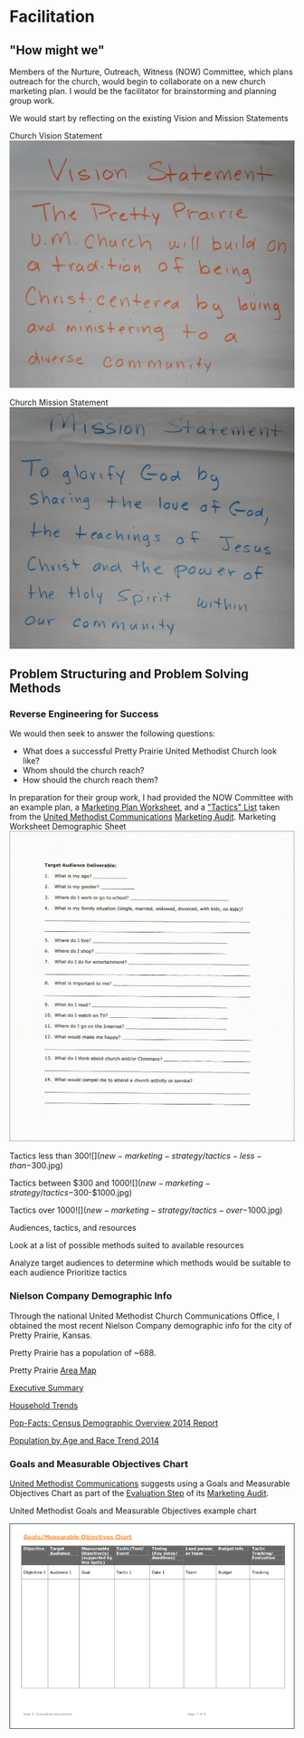 # Facilitation

## "How might we"

Members of the Nurture, Outreach, Witness (NOW) Committee, which plans outreach for the church, would begin to collaborate on a new church marketing plan. I would be the facilitator for brainstorming and planning group work. 

We would start by reflecting on the existing Vision and Mission Statements

Church Vision Statement
![](new-marketing-strategy/vision-statement.jpg)

Church Mission Statement
![](new-marketing-strategy/mission-statement.jpg)

## Problem Structuring and Problem Solving Methods

### Reverse Engineering for Success
We would then seek to answer the following questions:

* What does a successful Pretty Prairie United Methodist Church look like?
* Whom should the church reach?
* How should the church reach them?

In preparation for their group work, I had provided the NOW Committee with an example plan, a [Marketing Plan Worksheet](http://s3.amazonaws.com/Website_Properties_UGC/market-your-church/documents/UMCOM_YOUR_MARKETING_PLAN_WORKSHEET.PDF), and a ["Tactics" List](http://s3.amazonaws.com/Website_Properties_UGC/market-your-church/documents/STEP_4_IMPLEMENTATION_HOMEWORK.PDF) taken from the [United Methodist Communications](http://www.umcom.org) [Marketing Audit](http://www.umcom.org/learn/market-your-church-getting-started). 
Marketing Worksheet Demographic Sheet
![](new-marketing-strategy/demographics-sheet.jpg)

Tactics less than $300
![](new-marketing-strategy/tactics-less-than-$300.jpg)

Tactics between $300 and $1000
![](new-marketing-strategy/tactics-$300-$1000.jpg)

Tactics over $1000
![](new-marketing-strategy/tactics-over-$1000.jpg)

Audiences, tactics, and resources

Look at a list of possible methods suited to available resources

Analyze target audiences to determine which methods would be suitable to each audience
Prioritize tactics

### Nielson Company Demographic Info

Through the national United Methodist Church Communications Office, I obtained the most recent Nielson Company demographic info for the city of Pretty Prairie, Kansas. 

Pretty Prairie has a population of ~688.

Pretty Prairie [Area Map](https://drive.google.com/file/d/0B02bpu7HZwJRaVp5dGNMOUpYbU0/view?usp=sharing)

[Executive Summary](https://drive.google.com/file/d/0B02bpu7HZwJRMFJTM3BWZXprbWM/view?usp=sharing)

[Household Trends](https://drive.google.com/file/d/0B02bpu7HZwJRV1dnSGplRUxmMDg/view?usp=sharing)

[Pop-Facts: Census Demographic Overview 2014 Report](https://drive.google.com/file/d/0B02bpu7HZwJRSHFwVm5kX0FHMmc/view?usp=sharing)

[Population by Age and Race Trend 2014](https://drive.google.com/file/d/0B02bpu7HZwJRelJTXzd1XzVWUE0/view?usp=sharing)

### Goals and Measurable Objectives Chart

[United Methodist Communications](http://www.umcom.org) suggests using a Goals and Measurable Objectives Chart as part of the [Evaluation Step](http://www.umcom.org/learn/evaluation-adjustment-resources) of its [Marketing Audit](http://www.umcom.org/learn/market-your-church-getting-started). 

United Methodist Goals and Measurable Objectives example chart

![](new-marketing-strategy/goals-measurable-objectives-chart.png)


